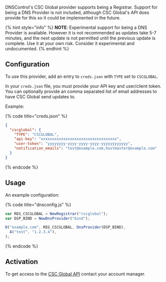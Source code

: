 DNSControl's CSC Global provider supports being a Registrar. Support for being a DNS Provider is not included, although CSC Global's API does provide for this so it could be implemented in the future.

{% hint style="info" %}
**NOTE**: Experimental support for being a DNS Provider is available.
However it is not recommended as updates take 5-7 minutes, and the
next update is not permitted until the previous update is complete.
Use it at your own risk.  Consider it experimental and undocumented.
{% endhint %}

## Configuration

To use this provider, add an entry to `creds.json` with `TYPE` set to `CSCGLOBAL`.

In your `creds.json` file, you must provide your API key and user/client token. You can optionally provide an comma separated list of email addresses to have CSC Global send updates to.

Example:

{% code title="creds.json" %}
```json
{
  "cscglobal": {
    "TYPE": "CSCGLOBAL",
    "api-key": "xxxxxxxxxxxxxxxxxxxxxxxxxxxxxxxxxx",
    "user-token": "yyyyyyyy-yyyy-yyyy-yyyy-yyyyyyyyyyyy",
    "notification_emails": "test@example.com,hostmaster@example.com"
  }
}
```
{% endcode %}

## Usage
An example configuration:

{% code title="dnsconfig.js" %}
```javascript
var REG_CSCGLOBAL = NewRegistrar("cscglobal");
var DSP_BIND = NewDnsProvider("bind");

D("example.com", REG_CSCGLOBAL, DnsProvider(DSP_BIND),
  A("test", "1.2.3.4"),
);
```
{% endcode %}

## Activation
To get access to the [CSC Global API](https://www.cscglobal.com/cscglobal/docs/dbs/domainmanager/api-v2/) contact your account manager.
